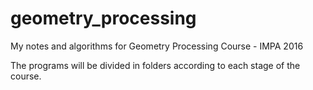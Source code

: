# geometry_processing
My notes and algorithms for Geometry Processing Course - IMPA 2016

The programs will be divided in folders according to each stage of the course.
